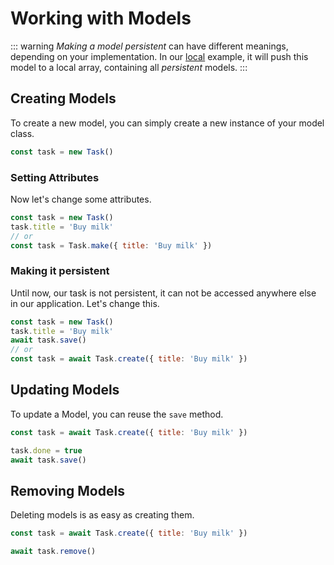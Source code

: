 # Working with Models

::: warning
*Making a model persistent* can have different meanings, depending on your implementation. In our [local](/documentation/extensions/local) example, it will push this model to a local array, containing all *persistent* models.
:::

## Creating Models
To create a new model, you can simply create a new instance of your model class.
```js
const task = new Task()
```

### Setting Attributes
Now let's change some attributes.
```js
const task = new Task()
task.title = 'Buy milk'
// or
const task = Task.make({ title: 'Buy milk' })
```

### Making it persistent
Until now, our task is not persistent, it can not be accessed anywhere else in our application. Let's change this.
```js
const task = new Task()
task.title = 'Buy milk'
await task.save()
// or
const task = await Task.create({ title: 'Buy milk' })
```

## Updating Models
To update a Model, you can reuse the `save` method.

```js
const task = await Task.create({ title: 'Buy milk' })

task.done = true
await task.save()
```

## Removing Models
Deleting models is as easy as creating them.

```js
const task = await Task.create({ title: 'Buy milk' })

await task.remove()
```